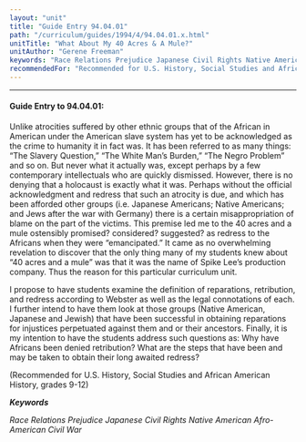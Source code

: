 ```yaml
---
layout: "unit"
title: "Guide Entry 94.04.01"
path: "/curriculum/guides/1994/4/94.04.01.x.html"
unitTitle: "What About My 40 Acres & A Mule?"
unitAuthor: "Gerene Freeman"
keywords: "Race Relations Prejudice Japanese Civil Rights Native American Afro-American Civil War"
recommendedFor: "Recommended for U.S. History, Social Studies and African American History, grades 9-12"
---
```

<body>
<hr/>
<h4>
Guide Entry to 94.04.01:
</h4>
Unlike atrocities suffered by other ethnic groups that of the African in American under the American slave system has yet to be acknowledged as the crime to humanity it in fact was. It has been referred to as many things: “The Slavery Question,” “The White Man’s Burden,” “The Negro Problem” and so on. But never what it actually was, except perhaps by a few contemporary intellectuals who are quickly dismissed. However, there is no denying that a holocaust is exactly what it was. Perhaps without the official acknowledgment and redress that such an atrocity is due, and which has been afforded other groups (i.e. Japanese Americans; Native Americans; and Jews after the war with Germany) there is a certain misappropriation of blame on the part of the victims. This premise led me to the 40 acres and a mule ostensibly promised? considered? suggested? as redress to the Africans when they were “emancipated.” It came as no overwhelming revelation to discover that the only thing many of my students knew about “40 acres and a mule” was that it was the name of Spike Lee’s production company. Thus the reason for this particular curriculum unit.
<p>
I propose to have students examine the definition of reparations, retribution, and redress according to Webster as well as the legal connotations of each. I further intend to have them look at those groups (Native American, Japanese and Jewish) that have been successful in obtaining reparations for injustices perpetuated against them and or their ancestors. Finally, it is my intention to have the students address such questions as: Why have Africans been denied retribution? What are the steps that have been and may be taken to obtain their long awaited redress?
</p>
<p>
(Recommended for U.S. History, Social Studies and African American History, grades 9-12)
</p>
<p>
<b>
<i>
Keywords
</i>
</b>
<br/>
</p>
<p>
<i>
Race Relations Prejudice Japanese Civil Rights Native American Afro-American Civil War
</i>
</p>
</body>